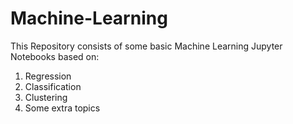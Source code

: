 # Machine-Learning
This Repository consists of some basic Machine Learning Jupyter Notebooks based on:
1. Regression
2. Classification
3. Clustering
4. Some extra topics

